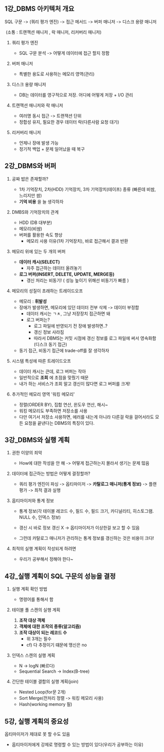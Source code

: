 ## 1강_DBMS 아키텍처 개요

SQL 구문 -> (쿼리 평가 엔진) -> 접근 메서드 -> 버퍼 매니저 -> 디스크 용량 매니저

​                                                 (소통 : 트랜잭션 매니저 , 락 매니저, 리커버리 매니저)

1. 쿼리 평가 엔진
   - SQL 구문 분석 -> 어떻게 데이터에 접근 할지 정함

2. 버퍼 매니저
   - 특별한 용도로 사용하는 메모리 영역(관리)

3. 디스크 용량 매니저
   - DB는 데이터를 영구적으로 저장. 어디에 어떻게 저장 + I/O 관리

4. 트랜잭션 매니저와 락 매니저
   - 여러명 동시 접근 -> 트랜잭션 단위
   - 정합성 유지, 필요한 경우 데이터 락(다른사람 요청 대기)

5. 리커버리 매니저
   - 언제나 장애 발생 가능
   - 정기적 백업 + 문제 일어났을 때 복구



## 2강_DBMS와 버퍼

1. 공짜 밥은 존재할까?
   - 1차 기억장치, 2차(HDD) 기억장치, 3차 기억장치(테이프) 종류 (빠른데 비쌈,  느리지만 쌈)
   - **기억 비용** 을 늘 생각하자



2. DMBS와 기억장치의 관계
   - HDD (DB 대부분)
   - 메모리(비쌈)
   - 버퍼를 활용한 속도 향상
     - 메모리 사용 이유(1차 기억장치), 바로 접근해서 결과 반환



3. 메모리 위에 있는 두 개의 버퍼
   - **데이터 캐시(SELECT)**
     - 자주 접근하는 데이터 올려놓기
   - **로그 버퍼(INSERT, DELETE, UPDATE, MERGE등)**
     - 갱신 처리는 비동기! ( 성능 높이기 위해선 비동기가 빠름 )



4. 메모리의 성질이 초래하는 트레이드오프
   - 메모리 : **휘발성**
   - 장애가 발생하면, 메모리에 있던 데이터 전부 삭제 -> 데이터 부정합
     - 데이터 캐시는 ㄱㅊ, 그냥 저장장치 접근하면 돼
     - 로그 버퍼는?
       - 로그 파일에 반영되기 전 장애 발생하면..?
       - 갱신 정보 사라짐
       - 따라서 DBMS는 커밋 시점에 갱신 정보를 로그 파일에 써서 영속화함(디스크 동기 접근)
   - 동기 접근, 비동기 접근에 trade-off를 잘 생각하자



5. 시스템 특성에 따른 트레이드오프
   - 데이터 캐시는 큰데, 로그 버퍼는 작아
   - 일반적으로 **조회** 에 초점을 맞췄기 때문
   - 내가 하는 서비스가 조회 말고 갱신이 많다면 로그 버퍼를 크게!



6. 추가적인 메모리 영역 '워킹 메모리'
   - 정렬(ORDER BY), 집합 연산, 윈도우 연산, 해시~
   - 워킹 메모리도 부족하면 저장소를 사용
   - 다만 여기서 저장소 사용하면, 에러를 내는게 아니라 다른걸 락을 걸어서라도 모든 요청을 끝낸다는 DBMS의 특징이 있다.



## 3강_DBMS와 실행 계획



1. 권한 이양의 죄악
   - How에 대한 작성을 안 해 -> 어떻게 접근하는지 몰라서 생기는 문제 많음



2. 데이터에 접근하는 방법은 어떻게 결정할까?
   - 쿼리 평가 엔진이 파싱 -> 옵티마이저 -> **카탈로그 매니저(통계 정보)** -> 플랜 평가 -> 최적 결과 실행



3. 옵티마이저와 통계 정보

   - 통계 정보(각 테이블 레코드 수, 필드 수, 필드 크기, 카디널리티, 히스토그램. NULL 수, 인덱스 정보)

   - 갱신 시 바로 정보 갱신 X -> 옵티마이저가 이상한걸 보고 할 수 있음
   - 그런데 카탈로그 매니저가 관리하는 통계 정보를 갱신하는 것은 비용이 크다!



4. 최적의 실행 계획이 작성되게 하려면
   - 우리가 공부해서 정해야 한다~



## 4강_실행 계획이 SQL 구문의 성능을 결정

1. 실행 계획 확인 방법
   - 명령어를 통해서 함



2. 테이블 풀 스캔의 실행 계획
   1. **조작 대상 객체**
   2. **객체에 대한 조작의 종류(알고리즘)**
   3. **조작 대상이 되는 레코드 수**
      - 위 3개는 필수
      - cf) 다 추정이기 떄문에 맹신은 no



3. 인덱스 스캔의 실행 계획
   - N -> logN (빠르다)
   - Sequential Search -> Index(B-tree)
4. 간단한 테이블 결합의 실행 계획(join)
   - Nested Loop(for문 2개)
   - Sort Merge(전처리 정렬 -> 워킹 메모리 사용) 
   - Hash(working memory 필)

## 5강, 실행 계획의 중요성

옵티마이저가 제대로 못 할 수도 있음

- 옵티마이저에게 강제로 명령할 수 있는 방법이 있다(우리가 공부하는 이유)